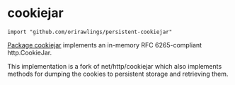 # cookiejar

```
import "github.com/orirawlings/persistent-cookiejar"
```

[Package cookiejar](https://pkg.go.dev/github.com/orirawlings/persistent-cookiejar) implements an in-memory RFC 6265-compliant http.CookieJar.

This implementation is a fork of net/http/cookiejar which also implements
methods for dumping the cookies to persistent storage and retrieving them.